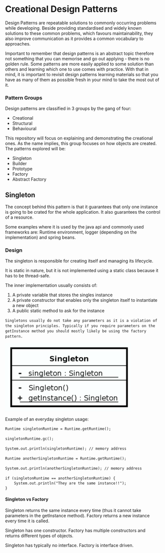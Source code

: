 # Creational Design Patterns

Design Patterns are repeatable solutions to commonly occurring problems while developing. Beside providing standardised
and widely known solutions to these common problems, which favours maintainability, they also improve communication as it
provides a common vocabulary to approaches.

Important to remember that design patterns is an abstract topic therefore not something that you can memorise and go out
applying - there is no golden rule. Some patterns are more easily applied to some solution than others and learning which 
one to use comes with practice. With that in mind, it is important to revisit design patterns learning materials so that
you have as many of them as possible fresh in your mind to take the most out of it.

### Pattern Groups

Design patterns are classified in 3 groups by the gang of four:

- Creational
- Structural
- Behavioural

This repository will focus on explaining and demonstrating the creational ones. As the name implies, this group focuses
on how objects are created. The patterns explored will be:

- Singleton
- Builder
- Prototype
- Factory
- Abstract Factory


## Singleton

The concept behind this pattern is that it guarantees that only one instance is going to be crated for the whole application.
It also guarantees the control of a resource. 

Some examples where it is used by the java api and commonly used frameworks are: Runtime environment, 
logger (depending on the implementation) and spring beans. 

### Design

The singleton is responsible for creating itself and managing its lifecycle.

It is static in nature, but it is not implemented using a static class because it has to be thread-safe.

The inner implementation usually consists of:

1. A private variable that stores the singles instance
2. A private constructor that enables only the singleton itself to instantiate a new object
3. A public static method to ask for the instance

`Singletons usually do not take any parameters as it is a violation of the singleton principles.
Typically if you require parameters on the getInstance method you should mostly likely be using the factory pattern.`

![Singleton Class Diagram](docs/singleton-class-diagram.png)

Example of an everyday singleton usage:

```
Runtime singletonRuntime = Runtime.getRuntime();

singletonRuntime.gc();

System.out.println(singletonRuntime); // memory address

Runtime anotherSingletonRuntime = Runtime.getRuntime();

System.out.println(anotherSingletonRuntime); // memory address

if (singletonRuntime == anotherSingletonRuntime) {
    System.out.println("They are the same instance!!");
}
```

#### Singleton vs Factory

Singleton returns the same instance every time (thus it cannot take parameters in the getInstance method). 
Factory returns a new instance every time it is called.

Singleton has one constructor. Factory has multiple constructors and returns different types of objects.

Singleton has typically no interface. Factory is interface driven.





